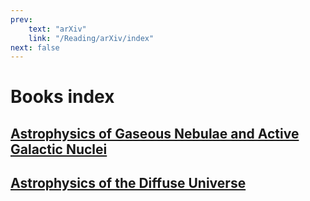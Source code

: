 ```yaml
---
prev: 
    text: "arXiv"
    link: "/Reading/arXiv/index"
next: false
---
```


# Books index

## [Astrophysics of Gaseous Nebulae and Active Galactic Nuclei](AGN2/index.md)

## [Astrophysics of the Diffuse Universe](ADU/index.md)
